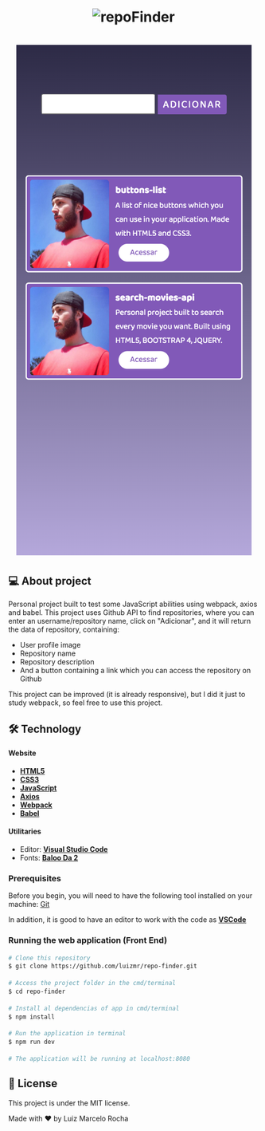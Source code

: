 <h1 align="center">
    <img alt="repoFinder" title="#repoFinder" src="./assets/gif1.gif" />
</h1>
<h1 align="center">
    <img alt="repoFinder" title="#repoFinder" src="./assets/mobile.png" />
</h1>

## 💻 About project

Personal project built to test some JavaScript abilities using webpack, axios and babel. This project uses Github API to find repositories, where you can enter an username/repository name, click on "Adicionar", and it will return the data of repository, containing:

-   User profile image
-   Repository name
-   Repository description
-   And a button containing a link which you can access the repository on Github

This project can be improved (it is already responsive), but I did it just to study webpack, so feel free to use this project.

## 🛠 Technology

#### **Website**

-   **[HTML5](https://developer.mozilla.org/pt-BR/docs/Web/HTML/HTML5)**
-   **[CSS3](https://www.w3schools.com/css/)**
-   **[JavaScript](https://developer.mozilla.org/pt-BR/docs/Web/JavaScript)**
-   **[Axios](https://www.npmjs.com/package/axios)**
-   **[Webpack](https://webpack.js.org/)**
-   **[Babel](https://babeljs.io/)**

#### **Utilitaries**

-   Editor: **[Visual Studio Code](https://code.visualstudio.com/)**
-   Fonts: **[Baloo Da 2](https://fonts.google.com/specimen/Baloo+Da+2)**

### Prerequisites

Before you begin, you will need to have the following tool installed on your machine:
[Git](https://git-scm.com)

In addition, it is good to have an editor to work with the code as **[VSCode](https://code.visualstudio.com/)**

### Running the web application (Front End)

```bash
# Clone this repository
$ git clone https://github.com/luizmr/repo-finder.git

# Access the project folder in the cmd/terminal
$ cd repo-finder

# Install al dependencias of app in cmd/terminal
$ npm install

# Run the application in terminal
$ npm run dev

# The application will be running at localhost:8080
```

## 📝 License

This project is under the MIT license.

Made with ❤️ by Luiz Marcelo Rocha
